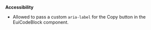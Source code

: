 **Accessibility**

- Allowed to pass a custom `aria-label` for the Copy button in the EuiCodeBlock component.
